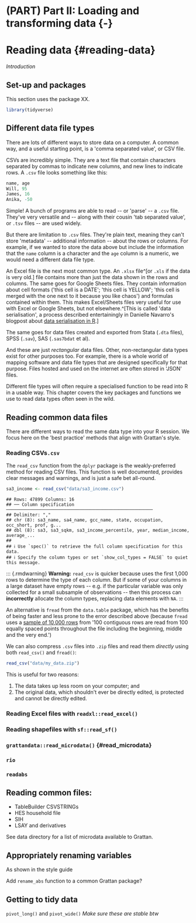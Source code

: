 # (PART) Part II: Loading and transforming data {-}

# Reading data {#reading-data}

_Introduction_

## Set-up and packages

This section uses the package XX.



```r
library(tidyverse)
```


## Different data file types

There are lots of different ways to store data on a computer.
A common way, and a useful starting point, is a 'comma separated value', or CSV file.

CSVs are incredibly simple. They are a text file that contain characters separated by commas to indicate new columns, and new lines to indicate rows. A `.csv` file looks something like this:


```r
name, age
Will, 95
James, 16
Anika, -50
```

Simple! A bunch of programs are able to read -- or 'parse' -- a `.csv` file. They've very versatile and -- along with their cousin 'tab separated value', or `.tsv` files -- are used widely.

But there are limitation to `.csv` files. They're plain text, meaning they can't store 'metadata' -- additional information -- about the rows or columns. For example, if we wanted to store the data above but include the information that the `name` column is a character and the `age` column is a numeric, we would need a different data file type. 

An Excel file is the next most common type. An `.xlsx` file^[or `.xls` if the data is very old.] file contains more than just the data shown in the rows and columns. The same goes for Google Sheets files. They contain information about cell formats ('this cell is a DATE'; 'this cell is YELLOW'; 'this cell is merged with the one next to it because you like chaos') and formulas contained within them. This makes Excel/Sheets files very useful for use with Excel or Google Sheets, but not elsewhere.^[This is called 'data serialisation', a process described entertainingly in Danielle Navarro's blogpost about [data serialisation in R]( https://blog.djnavarro.net/posts/2021-11-15_serialisation-with-rds/).]

The same goes for data files created and exported from Stata (`.dta` files), SPSS (`.sav`), SAS (`.sas7bdat` et al).

And these are just _rectangular_ data files. Other, non-rectangular data types exist for other purposes too. For example, there is a whole world of mapping software and data file types that are designed specifically for that purpose. Files hosted and used on the internet are often stored in 'JSON' files.

Different file types will often require a specialised function to be read into R in a usable way. This chapter covers the key packages and functions we use to read data types often seen in the wild.


## Reading common data files

There are different ways to read the same data type into your R session.
We focus here on the 'best practice' methods that align with Grattan's style.


### Reading CSVs`.csv`

The `read_csv` function from the `dplyr` package is the weakly-preferred method for reading CSV files.
This function is well documented, provides clear messages and warnings, and is just a safe bet all-round.


```r
sa3_income <- read_csv("data/sa3_income.csv")
```

```
## Rows: 47899 Columns: 16
## ── Column specification ────────────────────────────────────────────────────────
## Delimiter: ","
## chr (8): sa3_name, sa4_name, gcc_name, state, occupation, occ_short, prof, g...
## dbl (8): sa3, sa3_sqkm, sa3_income_percentile, year, median_income, average_...
## 
## ℹ Use `spec()` to retrieve the full column specification for this data.
## ℹ Specify the column types or set `show_col_types = FALSE` to quiet this message.
```

::: {.rmdwarning}
**Warning:** `read_csv` is quicker because uses the first 1,000 rows to determine the type of each column. But if some of your columns in a large dataset have empty rows -- e.g. if the particular variable was only collected for a small subsample of observations -- then this process can **incorrectly** allocate the column types, replacing data elements with `NA`. 
:::

An alternative is `fread` from the `data.table` package, which has the benefits of being faster and less prone to the error described above (because `fread` uses a [sample of 10,000 rows](https://www.rdocumentation.org/packages/data.table/versions/1.14.2/topics/fread) from '100 contiguous rows are read from 100 equally spaced points throughout the file including the beginning, middle and the very end.')

We can also compress `.csv` files into `.zip` files and read them _directly_ using both `read_csv()` and `fread()`:


```r
read_csv("data/my_data.zip")
```

This is useful for two reasons: 

1. The data takes up less room on your computer; and
2. The original data, which shouldn't ever be directly edited, is protected and cannot be directly edited.

### Reading Excel files with `readxl::read_excel()`

### Reading shapefiles with `sf::read_sf()`

### `grattandata::read_microdata()` {#read_microdata}


### `rio` 

### `readabs`



## Reading common files:

- TableBuilder CSVSTRINGs
- HES household file
- SIH
- LSAY and derivatives

See data directory for a list of microdata available to Grattan.



## Appropriately renaming variables

As shown in the style guide

Add `rename_abs` function to a common Grattan package?


## Getting to tidy data

`pivot_long()` and `pivot_wide()`
_Make sure these are stable btw_


